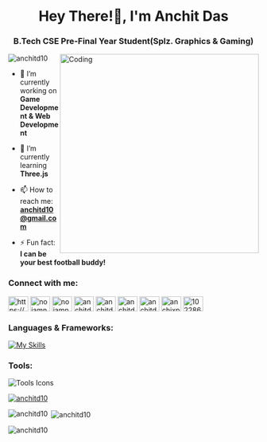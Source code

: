 <!--
## Hi there, I'm Anchit Das👋

![anchit](https://github.com/user-attachments/assets/89a95a8b-af56-4909-98c0-b674a3e7e7ff)

- 🔭 I’m currently working on **Game Development & Web Development**
- 🌱 I’m currently learning **Three.Js**
- 📫 How to reach me: anchitd10@gmail.com
- ⚡ Fun fact: I can be your best football buddy!
<!--
- 👯 I’m looking to collaborate on 
- 🤔 I’m looking for help with ...
- 💬 Ask me about ...
- 😄 Pronouns: ...
-->

<h1 align="center">Hey There!👋, I'm Anchit Das</h1>
<h3 align="center">B.Tech CSE Pre-Final Year Student(Splz. Graphics & Gaming)</h3>
<img align="right" alt="Coding" width="400" src="https://github.com/user-attachments/assets/89a95a8b-af56-4909-98c0-b674a3e7e7ff">

<p align="left"> <img src="https://komarev.com/ghpvc/?username=anchitd10&label=Profile%20views&color=0e75b6&style=flat" alt="anchitd10" /> </p>

- 🔭 I’m currently working on **Game Development & Web Development**

- 🌱 I’m currently learning **Three.js**

- 📫 How to reach me:  **anchitd10@gmail.com**

- ⚡ Fun fact:  **I can be your best football buddy!**

<h3 align="left">Connect with me:</h3>
<p align="left">
<a href="https://linkedin.com/in/https://www.linkedin.com/in/anchit-das-040141252/" target="blank"><img align="center" src="https://raw.githubusercontent.com/rahuldkjain/github-profile-readme-generator/master/src/images/icons/Social/linked-in-alt.svg" alt="https://www.linkedin.com/in/anchit-das-040141252/" height="30" width="40" /></a>
<a href="https://instagram.com/noiamnotchinese_" target="blank"><img align="center" src="https://raw.githubusercontent.com/rahuldkjain/github-profile-readme-generator/master/src/images/icons/Social/instagram.svg" alt="noiamnotchinese_" height="30" width="40" /></a>
<a href="https://dribbble.com/noiamnotchinese" target="blank"><img align="center" src="https://raw.githubusercontent.com/rahuldkjain/github-profile-readme-generator/master/src/images/icons/Social/dribbble.svg" alt="noiamnotchinese" height="30" width="40" /></a>
<a href="https://www.behance.net/anchitdas1" target="blank"><img align="center" src="https://raw.githubusercontent.com/rahuldkjain/github-profile-readme-generator/master/src/images/icons/Social/behance.svg" alt="anchitdas1" height="30" width="40" /></a>
<a href="https://www.hackerrank.com/anchitd10" target="blank"><img align="center" src="https://raw.githubusercontent.com/rahuldkjain/github-profile-readme-generator/master/src/images/icons/Social/hackerrank.svg" alt="anchitd10" height="30" width="40" /></a>
<a href="https://codeforces.com/profile/anchitd10" target="blank"><img align="center" src="https://raw.githubusercontent.com/rahuldkjain/github-profile-readme-generator/master/src/images/icons/Social/codeforces.svg" alt="anchitd10" height="30" width="40" /></a>
<a href="https://www.leetcode.com/anchitd10" target="blank"><img align="center" src="https://raw.githubusercontent.com/rahuldkjain/github-profile-readme-generator/master/src/images/icons/Social/leet-code.svg" alt="anchitd10" height="30" width="40" /></a>
<a href="https://auth.geeksforgeeks.org/user/anchixps7" target="blank"><img align="center" src="https://raw.githubusercontent.com/rahuldkjain/github-profile-readme-generator/master/src/images/icons/Social/geeks-for-geeks.svg" alt="anchixps7" height="30" width="40" /></a>
<a href="https://discord.gg/1022866977968103434" target="blank"><img align="center" src="https://raw.githubusercontent.com/rahuldkjain/github-profile-readme-generator/master/src/images/icons/Social/discord.svg" alt="1022866977968103434" height="30" width="40" /></a>
</p>

<h3 align="left">Languages & Frameworks:</h3>

<!--
<p align="left"> <a href="https://developer.android.com" target="_blank" rel="noreferrer"> <img src="https://raw.githubusercontent.com/devicons/devicon/master/icons/android/android-original-wordmark.svg" alt="android" width="40" height="40"/> </a> <a href="https://angular.io" target="_blank" rel="noreferrer"> <img src="https://angular.io/assets/images/logos/angular/angular.svg" alt="angular" width="40" height="40"/> </a> <a href="https://angular.io" target="_blank" rel="noreferrer"> <img src="https://raw.githubusercontent.com/devicons/devicon/master/icons/angularjs/angularjs-original-wordmark.svg" alt="angularjs" width="40" height="40"/> </a> <a href="https://www.blender.org/" target="_blank" rel="noreferrer"> <img src="https://download.blender.org/branding/community/blender_community_badge_white.svg" alt="blender" width="40" height="40"/> </a> <a href="https://www.cprogramming.com/" target="_blank" rel="noreferrer"> <img src="https://raw.githubusercontent.com/devicons/devicon/master/icons/c/c-original.svg" alt="c" width="40" height="40"/> </a> <a href="https://www.w3schools.com/cpp/" target="_blank" rel="noreferrer"> <img src="https://raw.githubusercontent.com/devicons/devicon/master/icons/cplusplus/cplusplus-original.svg" alt="cplusplus" width="40" height="40"/> </a> <a href="https://www.w3schools.com/cs/" target="_blank" rel="noreferrer"> <img src="https://raw.githubusercontent.com/devicons/devicon/master/icons/csharp/csharp-original.svg" alt="csharp" width="40" height="40"/> </a> <a href="https://www.w3schools.com/css/" target="_blank" rel="noreferrer"> <img src="https://raw.githubusercontent.com/devicons/devicon/master/icons/css3/css3-original-wordmark.svg" alt="css3" width="40" height="40"/> </a> <a href="https://www.figma.com/" target="_blank" rel="noreferrer"> <img src="https://www.vectorlogo.zone/logos/figma/figma-icon.svg" alt="figma" width="40" height="40"/> </a> <a href="https://git-scm.com/" target="_blank" rel="noreferrer"> <img src="https://www.vectorlogo.zone/logos/git-scm/git-scm-icon.svg" alt="git" width="40" height="40"/> </a> <a href="https://www.w3.org/html/" target="_blank" rel="noreferrer"> <img src="https://raw.githubusercontent.com/devicons/devicon/master/icons/html5/html5-original-wordmark.svg" alt="html5" width="40" height="40"/> </a> <a href="https://www.adobe.com/in/products/illustrator.html" target="_blank" rel="noreferrer"> <img src="https://www.vectorlogo.zone/logos/adobe_illustrator/adobe_illustrator-icon.svg" alt="illustrator" width="40" height="40"/> </a> <a href="https://www.java.com" target="_blank" rel="noreferrer"> <img src="https://raw.githubusercontent.com/devicons/devicon/master/icons/java/java-original.svg" alt="java" width="40" height="40"/> </a> <a href="https://developer.mozilla.org/en-US/docs/Web/JavaScript" target="_blank" rel="noreferrer"> <img src="https://raw.githubusercontent.com/devicons/devicon/master/icons/javascript/javascript-original.svg" alt="javascript" width="40" height="40"/> </a> <a href="https://kotlinlang.org" target="_blank" rel="noreferrer"> <img src="https://www.vectorlogo.zone/logos/kotlinlang/kotlinlang-icon.svg" alt="kotlin" width="40" height="40"/> </a> <a href="https://www.mysql.com/" target="_blank" rel="noreferrer"> <img src="https://raw.githubusercontent.com/devicons/devicon/master/icons/mysql/mysql-original-wordmark.svg" alt="mysql" width="40" height="40"/> </a> <a href="https://www.photoshop.com/en" target="_blank" rel="noreferrer"> <img src="https://raw.githubusercontent.com/devicons/devicon/master/icons/photoshop/photoshop-line.svg" alt="photoshop" width="40" height="40"/> </a> <a href="https://www.python.org" target="_blank" rel="noreferrer"> <img src="https://raw.githubusercontent.com/devicons/devicon/master/icons/python/python-original.svg" alt="python" width="40" height="40"/> </a> <a href="https://reactjs.org/" target="_blank" rel="noreferrer"> <img src="https://raw.githubusercontent.com/devicons/devicon/master/icons/react/react-original-wordmark.svg" alt="react" width="40" height="40"/> </a> <a href="https://unity.com/" target="_blank" rel="noreferrer"> <img src="https://www.vectorlogo.zone/logos/unity3d/unity3d-icon.svg" alt="unity" width="40" height="40"/> </a> </p>
-->

[![My Skills](https://skillicons.dev/icons?i=c,cpp,cs,python,java,html,css,js,kotlin,react,angular,threejs)](https://skillicons.dev)

<h3 align="left">Tools:</h3>
<p align="left">
  <img src="https://skillicons.dev/icons?i=unity,visualstudio,vscode,idea,pycharm,androidstudio,mysql,git,blender,figma,ae,pr,photoshop,ai" alt="Tools Icons" />
</p>

<p align="left"> <a href="https://github.com/ryo-ma/github-profile-trophy"><img src="https://github-profile-trophy.vercel.app/?username=anchitd10" alt="anchitd10" /></a> </p>

<p><img align="left" src="https://github-readme-stats.vercel.app/api/top-langs?username=anchitd10&show_icons=true&locale=en&layout=compact" alt="anchitd10" /></p>

<p>&nbsp;<img align="center" src="https://github-readme-stats.vercel.app/api?username=anchitd10&show_icons=true&locale=en" alt="anchitd10" /></p>

<p><img align="center" src="https://github-readme-streak-stats.herokuapp.com/?user=anchitd10&" alt="anchitd10" /></p>
